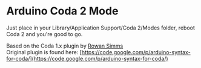 # Arduino Coda 2 Mode
Just place in your Library/Application Support/Coda 2/Modes folder, reboot Coda 2 and you're good to go.

Based on the Coda 1.x plugin by [Rowan Simms](http://rowansimms.com)  
Original plugin is found here: [https://code.google.com/p/arduino-syntax-for-coda/](https://code.google.com/p/arduino-syntax-for-coda/)